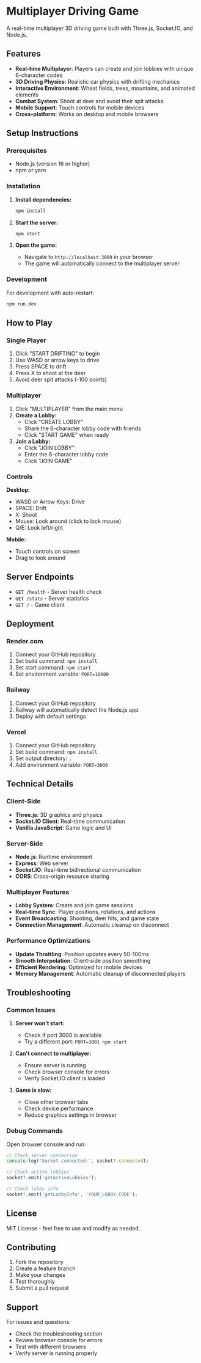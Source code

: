 # Multiplayer Driving Game

A real-time multiplayer 3D driving game built with Three.js, Socket.IO, and Node.js.

## Features

- **Real-time Multiplayer**: Players can create and join lobbies with unique 6-character codes
- **3D Driving Physics**: Realistic car physics with drifting mechanics
- **Interactive Environment**: Wheat fields, trees, mountains, and animated elements
- **Combat System**: Shoot at deer and avoid their spit attacks
- **Mobile Support**: Touch controls for mobile devices
- **Cross-platform**: Works on desktop and mobile browsers

## Setup Instructions

### Prerequisites

- Node.js (version 16 or higher)
- npm or yarn

### Installation

1. **Install dependencies:**
   ```bash
   npm install
   ```

2. **Start the server:**
   ```bash
   npm start
   ```

3. **Open the game:**
   - Navigate to `http://localhost:3000` in your browser
   - The game will automatically connect to the multiplayer server

### Development

For development with auto-restart:
```bash
npm run dev
```

## How to Play

### Single Player
1. Click "START DRIFTING" to begin
2. Use WASD or arrow keys to drive
3. Press SPACE to drift
4. Press X to shoot at the deer
5. Avoid deer spit attacks (-100 points)

### Multiplayer
1. Click "MULTIPLAYER" from the main menu
2. **Create a Lobby:**
   - Click "CREATE LOBBY"
   - Share the 6-character lobby code with friends
   - Click "START GAME" when ready
3. **Join a Lobby:**
   - Click "JOIN LOBBY"
   - Enter the 6-character lobby code
   - Click "JOIN GAME"

### Controls

**Desktop:**
- WASD or Arrow Keys: Drive
- SPACE: Drift
- X: Shoot
- Mouse: Look around (click to lock mouse)
- Q/E: Look left/right

**Mobile:**
- Touch controls on screen
- Drag to look around

## Server Endpoints

- `GET /health` - Server health check
- `GET /stats` - Server statistics
- `GET /` - Game client

## Deployment

### Render.com
1. Connect your GitHub repository
2. Set build command: `npm install`
3. Set start command: `npm start`
4. Set environment variable: `PORT=10000`

### Railway
1. Connect your GitHub repository
2. Railway will automatically detect the Node.js app
3. Deploy with default settings

### Vercel
1. Connect your GitHub repository
2. Set build command: `npm install`
3. Set output directory: `.`
4. Add environment variable: `PORT=3000`

## Technical Details

### Client-Side
- **Three.js**: 3D graphics and physics
- **Socket.IO Client**: Real-time communication
- **Vanilla JavaScript**: Game logic and UI

### Server-Side
- **Node.js**: Runtime environment
- **Express**: Web server
- **Socket.IO**: Real-time bidirectional communication
- **CORS**: Cross-origin resource sharing

### Multiplayer Features
- **Lobby System**: Create and join game sessions
- **Real-time Sync**: Player positions, rotations, and actions
- **Event Broadcasting**: Shooting, deer hits, and game state
- **Connection Management**: Automatic cleanup on disconnect

### Performance Optimizations
- **Update Throttling**: Position updates every 50-100ms
- **Smooth Interpolation**: Client-side position smoothing
- **Efficient Rendering**: Optimized for mobile devices
- **Memory Management**: Automatic cleanup of disconnected players

## Troubleshooting

### Common Issues

1. **Server won't start:**
   - Check if port 3000 is available
   - Try a different port: `PORT=3001 npm start`

2. **Can't connect to multiplayer:**
   - Ensure server is running
   - Check browser console for errors
   - Verify Socket.IO client is loaded

3. **Game is slow:**
   - Close other browser tabs
   - Check device performance
   - Reduce graphics settings in browser

### Debug Commands

Open browser console and run:
```javascript
// Check server connection
console.log('Socket connected:', socket?.connected);

// Check active lobbies
socket?.emit('getActiveLobbies');

// Check lobby info
socket?.emit('getLobbyInfo', 'YOUR_LOBBY_CODE');
```

## License

MIT License - feel free to use and modify as needed.

## Contributing

1. Fork the repository
2. Create a feature branch
3. Make your changes
4. Test thoroughly
5. Submit a pull request

## Support

For issues and questions:
- Check the troubleshooting section
- Review browser console for errors
- Test with different browsers
- Verify server is running properly 